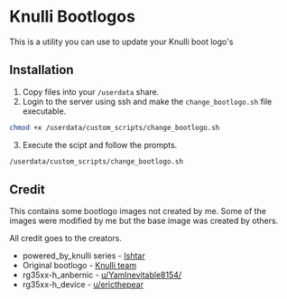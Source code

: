 # Knulli Bootlogos

This is a utility you can use to update your Knulli boot logo's

## Installation

1. Copy files into your `/userdata` share.
2. Login to the server using ssh and make the `change_bootlogo.sh` file executable.
```bash
chmod +x /userdata/custom_scripts/change_bootlogo.sh
```
3. Execute the scipt and follow the prompts.
```bash
/userdata/custom_scripts/change_bootlogo.sh
```


## Credit

This contains some bootlogo images not created by me.  Some of the images were modified by me but
the base image was created by others.

All credit goes to the creators.

* powered_by_knulli series - [Ishtar](https://discord.com/channels/1173228527605272666/1227313419275862058/1286292804875587676)
* Original bootlogo - [Knulli team](https://knulli.org)
* rg35xx-h_anbernic - [u/YamInevitable8154/](https://www.reddit.com/user/YamInevitable8154/)
* rg35xx-h_device - [u/ericthepear](https://www.reddit.com/user/ericthepear/)
